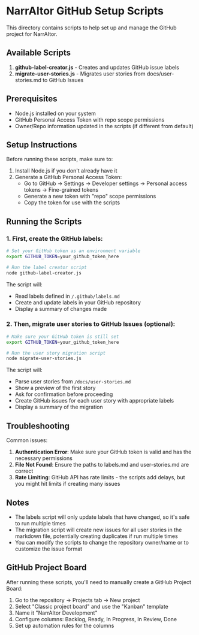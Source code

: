 # NarrAItor GitHub Setup Scripts

This directory contains scripts to help set up and manage the GitHub project for NarrAItor.

## Available Scripts

1. **github-label-creator.js** - Creates and updates GitHub issue labels
2. **migrate-user-stories.js** - Migrates user stories from docs/user-stories.md to GitHub Issues

## Prerequisites

- Node.js installed on your system
- GitHub Personal Access Token with repo scope permissions
- Owner/Repo information updated in the scripts (if different from default)

## Setup Instructions

Before running these scripts, make sure to:

1. Install Node.js if you don't already have it
2. Generate a GitHub Personal Access Token:
   - Go to GitHub → Settings → Developer settings → Personal access tokens → Fine-grained tokens
   - Generate a new token with "repo" scope permissions
   - Copy the token for use with the scripts

## Running the Scripts

### 1. First, create the GitHub labels:

```bash
# Set your GitHub token as an environment variable
export GITHUB_TOKEN=your_github_token_here

# Run the label creator script
node github-label-creator.js
```

The script will:
- Read labels defined in `/.github/labels.md`
- Create and update labels in your GitHub repository
- Display a summary of changes made

### 2. Then, migrate user stories to GitHub Issues (optional):

```bash
# Make sure your GitHub token is still set
export GITHUB_TOKEN=your_github_token_here

# Run the user story migration script
node migrate-user-stories.js
```

The script will:
- Parse user stories from `/docs/user-stories.md`
- Show a preview of the first story
- Ask for confirmation before proceeding
- Create GitHub issues for each user story with appropriate labels
- Display a summary of the migration

## Troubleshooting

Common issues:

1. **Authentication Error**: Make sure your GitHub token is valid and has the necessary permissions
2. **File Not Found**: Ensure the paths to labels.md and user-stories.md are correct
3. **Rate Limiting**: GitHub API has rate limits - the scripts add delays, but you might hit limits if creating many issues

## Notes

- The labels script will only update labels that have changed, so it's safe to run multiple times
- The migration script will create new issues for all user stories in the markdown file, potentially creating duplicates if run multiple times
- You can modify the scripts to change the repository owner/name or to customize the issue format

## GitHub Project Board

After running these scripts, you'll need to manually create a GitHub Project Board:

1. Go to the repository → Projects tab → New project
2. Select "Classic project board" and use the "Kanban" template
3. Name it "NarrAItor Development"
4. Configure columns: Backlog, Ready, In Progress, In Review, Done
5. Set up automation rules for the columns
